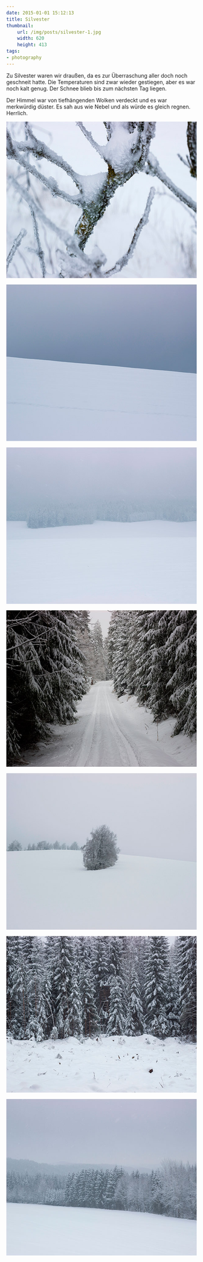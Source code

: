 ```yaml
---
date: 2015-01-01 15:12:13
title: Silvester
thumbnail:
    url: /img/posts/silvester-1.jpg
    width: 620
    height: 413
tags:
- photography
---
```

Zu Silvester waren wir draußen, da es zur Überraschung aller doch noch geschneit hatte. Die Temperaturen sind zwar wieder gestiegen, aber es war noch kalt genug. Der Schnee blieb bis zum nächsten Tag liegen.

Der Himmel war von tiefhängenden Wolken verdeckt und es war merkwürdig düster. Es sah aus wie Nebel und als würde es gleich regnen. Herrlich.

<a href="https://www.flickr.com/photos/kleinfreund/15977614418"><img src="/img/posts/silvester-1.jpg" alt="Silvester 1" width="620" height="413"></a>

<a href="https://www.flickr.com/photos/kleinfreund/15977734180/"><img src="/img/posts/silvester-2.jpg" alt="Silvester 2" width="620" height="413"></a>

<a href="https://www.flickr.com/photos/kleinfreund/15977740110"><img src="/img/posts/silvester-3.jpg" alt="Silvester 3" width="620" height="413"></a>

<a href="https://www.flickr.com/photos/kleinfreund/16139247496"><img src="/img/posts/silvester-4.jpg" alt="Silvester 4" width="620" height="413"></a>

<a href="https://www.flickr.com/photos/kleinfreund/16139248116"><img src="/img/posts/silvester-5.jpg" alt="Silvester 5" width="620" height="413"></a>

<a href="https://www.flickr.com/photos/kleinfreund/16139245566"><img src="/img/posts/silvester-6.jpg" alt="Silvester 6" width="620" height="413"></a>

<a href="https://www.flickr.com/photos/kleinfreund/16139251036"><img src="/img/posts/silvester-7.jpg" alt="Silvester 7" width="620" height="413"></a>
